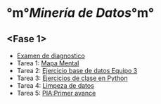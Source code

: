 # °m°_Minería de Datos_°m°
## <Fase 1>
- [Examen de diagnostico](https://github.com/GonzalezBerumenRicardo/MineriadeDatos/files/6987519/ExamenDiagnostico_1941497.pdf)
- Tarea 1: [Mapa Mental](https://github.com/GonzalezBerumenRicardo/MineriadeDatos/files/6987515/Mapa.Mental.pdf)
- Tarea 2: [Ejercicio base de datos Equipo 3](https://github.com/claudiogaytan28/MineriaDeDatos/blob/main/EjercicioBD_Equipo3.pdf)
- Tarea 3: [Ejercicios de clase en Python](https://github.com/GonzalezBerumenRicardo/MineriadeDatos/blob/main/Ej_Python_1941497.ipynb)
- Tarea 4: [Limpeza de datos](https://github.com/claudiogaytan28/MineriaDeDatos/blob/main/Ej_Limpieza_Equipo3.ipynb)
- Tarea 5: [PIA:Primer avance](https://github.com/xthaliax/mineriaa/blob/main/Avance1_PIA_Equipo3.ipynb)
